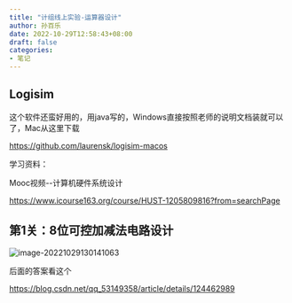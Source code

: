 ```yaml
---
title: "计组线上实验-运算器设计"
author: 孙百乐
date: 2022-10-29T12:58:43+08:00
draft: false
categories: 
- 笔记
---
```


## Logisim

这个软件还蛮好用的，用java写的，Windows直接按照老师的说明文档装就可以了，Mac从这里下载

https://github.com/laurensk/logisim-macos

学习资料：

Mooc视频--计算机硬件系统设计

https://www.icourse163.org/course/HUST-1205809816?from=searchPage



## 第1关：8位可控加减法电路设计

![image-20221029130141063](https://myblog-1257298572.cos.ap-shanghai.myqcloud.com/img/image-20221029130141063.png)

后面的答案看这个

https://blog.csdn.net/qq_53149358/article/details/124462989

